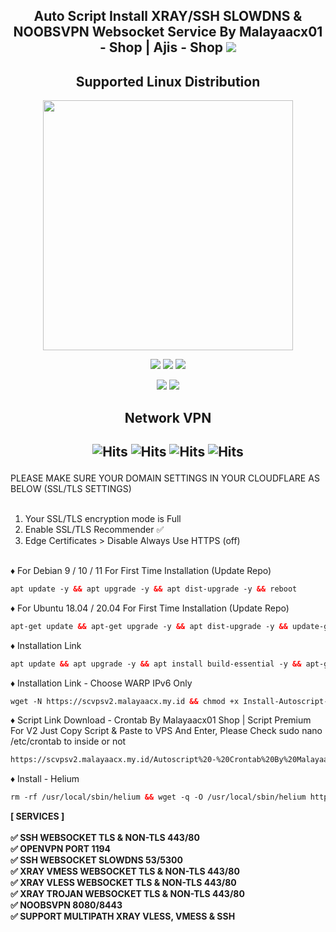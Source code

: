  <p align="center">


<h2 align="center">
Auto Script Install XRAY/SSH SLOWDNS & NOOBSVPN Websocket Service
By Malayaacx01 - Shop | Ajis - Shop
<img src="https://img.shields.io/badge/Release-v2.0-red.svg"></h2>

</p> 
<h2 align="center"> Supported Linux Distribution</h2>
<p align="center"><img src="https://d33wubrfki0l68.cloudfront.net/5911c43be3b1da526ed609e9c55783d9d0f6b066/9858b/assets/img/debian-ubuntu-hover.png"width="400"></p> 
<p align="center">
<img src="https://img.shields.io/static/v1?style=for-the-badge&logo=debian&label=Debian%209&message=Stretch&color=purple"> 
<img src="https://img.shields.io/static/v1?style=for-the-badge&logo=debian&label=Debian%2010&message=Buster&color=purple">  
<img src="https://img.shields.io/static/v1?style=for-the-badge&logo=debian&label=Debian%2011&message=bullseye&color=purple"> 
<p align="center">
<img src="https://img.shields.io/static/v1?style=for-the-badge&logo=ubuntu&label=ubuntu%2018.04 LTS&message=Bionic Beaver&color=red"> 
<img src="https://img.shields.io/static/v1?style=for-the-badge&logo=ubuntu&label=ubuntu%2020.04 LTS&message=Focal Fossa&color=red"> 
</p>



<h2 align="center">Network VPN</h2>

<h2 align="center">

![Hits](https://img.shields.io/badge/SSH-Websocket-8020f3?style=for-the-badge&logo=Cloudflare&logoColor=white&edge_flat=false)
![Hits](https://img.shields.io/badge/XRAY-Vmess-f34b20?style=for-the-badge&logo=Cloudflare&logoColor=white&edge_flat=false)
![Hits](https://img.shields.io/badge/XRAY-VLess-f34b20?style=for-the-badge&logo=Cloudflare&logoColor=white&edge_flat=false)
![Hits](https://img.shields.io/badge/XRAY-Trojan-f34b20?style=for-the-badge&logo=Cloudflare&logoColor=white&edge_flat=false)
</h2>

PLEASE MAKE SURE YOUR DOMAIN SETTINGS IN YOUR CLOUDFLARE AS BELOW (SSL/TLS SETTINGS)<br>
<br>

1. Your SSL/TLS encryption mode is Full
2. Enable SSL/TLS Recommender ✅
3. Edge Certificates > Disable Always Use HTTPS (off)

<br>
♦️ For Debian 9 / 10 / 11 For First Time Installation (Update Repo) <br>
 
  ```html
 apt update -y && apt upgrade -y && apt dist-upgrade -y && reboot
  ```
  ♦️ For Ubuntu 18.04 / 20.04 For First Time Installation (Update Repo) <br>
  
  ```html
 apt-get update && apt-get upgrade -y && apt dist-upgrade -y && update-grub && reboot
 ```
♦️ Installation Link <br>

  ```html
apt update && apt upgrade -y && apt install build-essential -y && apt-get install -y jq && apt-get install shc && apt install -y bzip2 gzip coreutils screen curl && wget -N https://scvpsv2.malayaacx.my.id/setup.sh && chmod +x setup.sh && ./setup.sh
  ```
♦️ Installation Link - Choose WARP IPv6 Only <br>

  ```html
wget -N https://scvpsv2.malayaacx.my.id && chmod +x Install-Autoscript-WARP.sh && bash Install-Autoscript-WARP.sh
  ```
♦️ Script Link Download - Crontab By Malayaacx01 Shop | Script Premium For V2 Just Copy Script & Paste to VPS And Enter, Please Check sudo nano /etc/crontab to inside or not <br>

  ```html
https://scvpsv2.malayaacx.my.id/Autoscript%20-%20Crontab%20By%20Malayaacx01.sh
  ```
♦️ Install - Helium <br>

  ```html
rm -rf /usr/local/sbin/helium && wget -q -O /usr/local/sbin/helium https://scvpsv2.malayaacx.my.id/helium.sh && chmod +x /usr/local/sbin/helium && helium
  ```

<b>

[ SERVICES ] <br>
<br>
✅ SSH WEBSOCKET TLS & NON-TLS 443/80<br>
✅ OPENVPN PORT 1194<br>
✅ SSH WEBSOCKET SLOWDNS 53/5300<br>
✅ XRAY VMESS WEBSOCKET TLS & NON-TLS 443/80<br>
✅ XRAY VLESS WEBSOCKET TLS & NON-TLS 443/80<br>
✅ XRAY TROJAN WEBSOCKET TLS & NON-TLS 443/80<br>
✅ NOOBSVPN 8080/8443<br>
✅ SUPPORT MULTIPATH XRAY VLESS, VMESS & SSH
<br>
